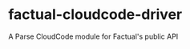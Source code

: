factual-cloudcode-driver
========================

A Parse CloudCode module for Factual's public API
